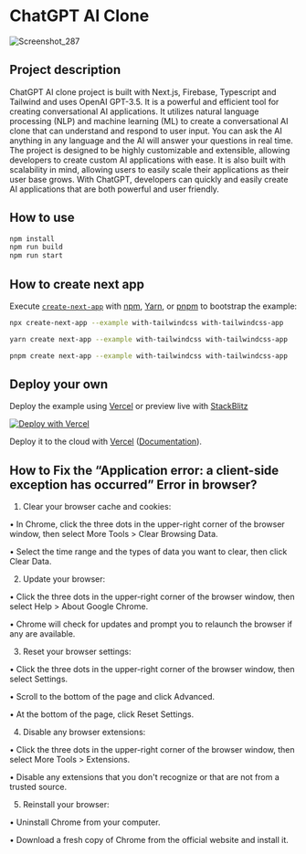 # ChatGPT AI Clone

![Screenshot_287](https://user-images.githubusercontent.com/104846691/235878149-ba164e03-4553-4101-bc45-33090197ab5e.png)

## Project description


ChatGPT AI clone project is built with Next.js, Firebase, Typescript and Tailwind and uses OpenAI GPT-3.5. It is a powerful and efficient tool for creating conversational AI applications. It utilizes natural language processing (NLP) and machine learning (ML) to create a conversational AI clone that can understand and respond to user input. You can ask the AI anything in any language and the AI will answer your questions in real time. The project is designed to be highly customizable and extensible, allowing developers to create custom AI applications with ease. It is also built with scalability in mind, allowing users to easily scale their applications as their user base grows. With ChatGPT, developers can quickly and easily create AI applications that are both powerful and user friendly.


## How to use

```bash
npm install
npm run build
npm run start
```

## How to create next app

Execute [`create-next-app`](https://github.com/vercel/next.js/tree/canary/packages/create-next-app) with [npm](https://docs.npmjs.com/cli/init), [Yarn](https://yarnpkg.com/lang/en/docs/cli/create/), or [pnpm](https://pnpm.io) to bootstrap the example:

```bash
npx create-next-app --example with-tailwindcss with-tailwindcss-app
```

```bash
yarn create next-app --example with-tailwindcss with-tailwindcss-app
```

```bash
pnpm create next-app --example with-tailwindcss with-tailwindcss-app
```

## Deploy your own

Deploy the example using [Vercel](https://vercel.com?utm_source=github&utm_medium=readme&utm_campaign=next-example) or preview live with [StackBlitz](https://stackblitz.com/github/vercel/next.js/tree/canary/examples/with-tailwindcss)

[![Deploy with Vercel](https://vercel.com/button)](https://vercel.com/new/git/external?repository-url=https://github.com/vercel/next.js/tree/canary/examples/with-tailwindcss&project-name=with-tailwindcss&repository-name=with-tailwindcss)

Deploy it to the cloud with [Vercel](https://vercel.com/new?utm_source=github&utm_medium=readme&utm_campaign=next-example) ([Documentation](https://nextjs.org/docs/deployment)).


## How to Fix the “Application error: a client-side exception has occurred” Error in browser?

1. Clear your browser cache and cookies:

• In Chrome, click the three dots in the upper-right corner of the browser window, then select More Tools > Clear Browsing Data.

• Select the time range and the types of data you want to clear, then click Clear Data.

2. Update your browser:

• Click the three dots in the upper-right corner of the browser window, then select Help > About Google Chrome.

• Chrome will check for updates and prompt you to relaunch the browser if any are available.

3. Reset your browser settings:

• Click the three dots in the upper-right corner of the browser window, then select Settings.

• Scroll to the bottom of the page and click Advanced.

• At the bottom of the page, click Reset Settings.

4. Disable any browser extensions:

• Click the three dots in the upper-right corner of the browser window, then select More Tools > Extensions.

• Disable any extensions that you don't recognize or that are not from a trusted source.

5. Reinstall your browser:

• Uninstall Chrome from your computer.

• Download a fresh copy of Chrome from the official website and install it.
